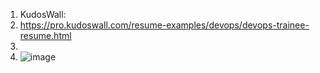 1. KudosWall:
2. https://pro.kudoswall.com/resume-examples/devops/devops-trainee-resume.html
3.
4. ![image](https://github.com/user-attachments/assets/750cd0e5-581e-4009-aa32-35c17c8f4fee)
